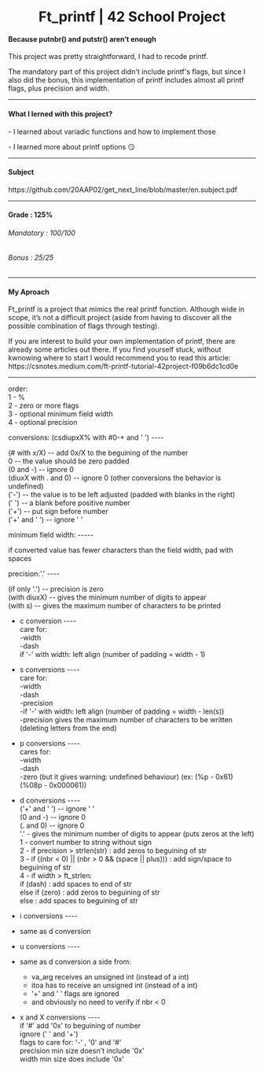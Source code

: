 <h1 align="center"> Ft_printf | 42 School Project </h1>
<h4>Because putnbr() and putstr() aren’t enough</h4>
<p>This project was pretty straightforward, I had to recode printf.</p>
<p>The mandatory part of this project didn't include printf's flags, but since I also did the bonus, this implementation of printf includes almost all printf flags, plus precision and width.</p> 

-----

<h4>What I lerned with this project?</h4>
<p>- I learned about variadic functions and how to implement those</p>
<p>- I learned more about printf options 😏</p>

-----

<h4>Subject</h4>
https://github.com/20AAP02/get_next_line/blob/master/en.subject.pdf

-----

<h4>Grade : 125%</h4>
<h6>Mandatory : 100/100</h6>
<h6>Bonus : 25/25</h6>

-----

<h4>My Aproach</h4>
<p>
Ft_printf is a project that mimics the real printf function.
Although wide in scope, it’s not a difficult project (aside from having to discover all the possible combination of flags through testing).
</p>
<p>If you are interest to build your own implementation of printf, there are already some articles out there. If you find yourself stuck, without kwnowing where to start I would recommend you to read this article: https://csnotes.medium.com/ft-printf-tutorial-42project-f09b6dc1cd0e </p>

-----

order:  
1 - %  
2 - zero or more flags  
3 - optional minimum field width  
4 - optional precision  

conversions: (csdiupxX% with #0-+ and ' ') ----  
  
(# with x/X) -- add 0x/X to the beguining of the number  
0 -- the value should be zero padded  
(0 and -) -- ignore 0  
(diuxX with . and 0) -- ignore 0 (other conversions the behavior is undefined)  
('-') -- the value is to be left adjusted (padded with blanks in the right)  
(' ') -- a blank before positive number  
('+') -- put sign before number  
('+' and ' ') -- ignore ' '  

minimum field width: -----  
  
if converted value has fewer characters than the field width, pad with spaces   
  
precision:'.' ----  
  
(if only '.') -- precision is zero  
(with diuxX) -- gives the minimum number of digits to appear  
(with s) -- gives the maximum number of characters to be printed  
  
  
- c conversion ----  
care for:  
-width  
-dash  
if '-' with width: left align (number of padding = width - 1)  
  
- s conversions ----  
care for:  
-width  
-dash  
-precision  
-if '-' with width: left align (number of padding = width - len(s))  
-precision gives the maximum number of characters to be written   
(deleting letters from the end)  
  
- p conversions ----  
cares for:  
-width  
-dash  
-zero (but it gives warning: undefined behaviour) (ex: (%p - 0x61) (%08p - 0x000061))  
  
- d conversions ----  
('+' and ' ') -- ignore ' '  
(0 and -) -- ignore 0  
(. and 0) -- ignore 0  
'.' - gives the minimum number of digits to appear (puts zeros at the left)  
1 - convert number to string without sign  
2 - if precision > strlen(str) : add zeros to beguining of str  
3 - if ((nbr < 0) || (nbr > 0 && (space || plus))) : add sign/space to beguining of str  
4 - if width > ft_strlen:  
		if (dash) : add spaces to end of str  
		else if (zero) : add zeros to beguining of str   
		else : add spaces to beguining of str  
  
- i conversions ----  
- same as d conversion  
   
- u conversions ----  
- same as d conversion a side from:  
	- va_arg receives an unsigned int (instead of a int)  
	- itoa has to receive an unsigned int (instead of a int)  
	- '+' and ' ' flags are ignored  
	- and obviously no need to verify if nbr < 0   
  
- x and X conversions ----  
if '#' add '0x' to beguining of number  
ignore (' ' and '+')  
flags to care for: '-' , '0' and '#'  
precision min size doesn't include '0x'  
width min size does include '0x'  
